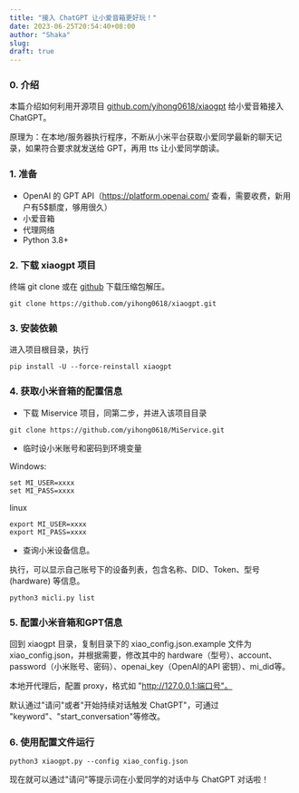```yaml
---
title: "接入 ChatGPT 让小爱音箱更好玩！"
date: 2023-06-25T20:54:40+08:00
author: "Shaka"
slug: 
draft: true
---
```


### 0. 介绍

本篇介绍如何利用开源项目 [github.com/yihong0618/xiaogpt](github.com/yihong0618/xiaogpt) 给小爱音箱接入 ChatGPT。

原理为：在本地/服务器执行程序，不断从小米平台获取小爱同学最新的聊天记录，如果符合要求就发送给 GPT，再用 tts 让小爱同学朗读。

### 1. 准备

- OpenAI 的 GPT API（https://platform.openai.com/ 查看，需要收费，新用户有5$额度，够用很久）
- 小爱音箱
- 代理网络
- Python 3.8+

### 2. 下载 xiaogpt 项目

终端 git clone 或在 [github](ttps://github.com/yihong0618/xiaogpt.git) 下载压缩包解压。

```
git clone https://github.com/yihong0618/xiaogpt.git
```

### 3. 安装依赖

进入项目根目录，执行

```
pip install -U --force-reinstall xiaogpt
```

### 4. 获取小米音箱的配置信息

- 下载 Miservice 项目，同第二步，并进入该项目目录

```
git clone https://github.com/yihong0618/MiService.git
```
- 临时设小米账号和密码到环境变量

Windows:
```
set MI_USER=xxxx
set MI_PASS=xxxx
```
linux 
```
export MI_USER=xxxx
export MI_PASS=xxxx
```

- 查询小米设备信息。

执行，可以显示自己账号下的设备列表，包含名称、DID、Token、型号(hardware) 等信息。

```
python3 micli.py list
```

### 5. 配置小米音箱和GPT信息

回到 xiaogpt 目录，复制目录下的 xiao_config.json.example 文件为 xiao_config.json，并根据需要，修改其中的 hardware（型号）、account、password（小米账号、密码）、openai_key（OpenAI的API 密钥）、mi_did等。

本地开代理后，配置 proxy，格式如 "http://127.0.0.1:端口号"。

默认通过"请问"或者"开始持续对话触发 ChatGPT"，可通过 "keyword"、"start_conversation"等修改。

### 6. 使用配置文件运行

```
python3 xiaogpt.py --config xiao_config.json
```

现在就可以通过"请问"等提示词在小爱同学的对话中与 ChatGPT 对话啦！